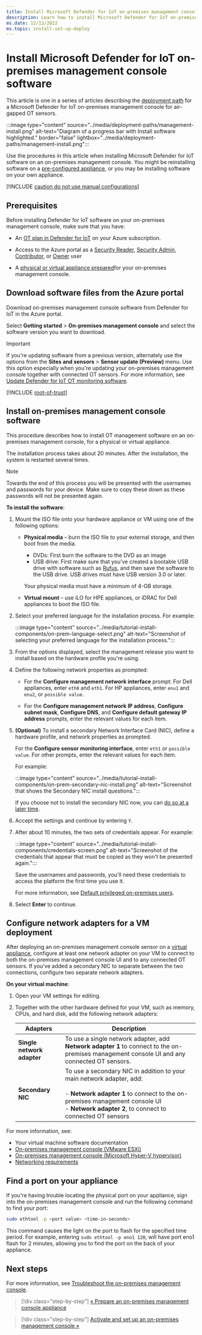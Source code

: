 ```yaml
---
title: Install Microsoft Defender for IoT on-premises management console software - Microsoft Defender for IoT
description: Learn how to install Microsoft Defender for IoT on-premises management console software. Use this article if you're reinstalling software on a pre-configured appliance, or if you've chosen to install software on your own appliances.
ms.date: 12/13/2022
ms.topic: install-set-up-deploy
---
```


# Install Microsoft Defender for IoT on-premises management console software

This article is one in a series of articles describing the [deployment path](air-gapped-deploy.md) for a Microsoft Defender for IoT on-premises management console for air-gapped OT sensors.

:::image type="content" source="../media/deployment-paths/management-install.png" alt-text="Diagram of a progress bar with Install software highlighted." border="false" lightbox="../media/deployment-paths/management-install.png":::

Use the procedures in this article when installing Microsoft Defender for IoT software on an on-premises management console. You might be reinstalling software on a [pre-configured appliance](../ot-pre-configured-appliances.md), or you may be installing software on your own appliance.

[!INCLUDE [caution do not use manual configurations](../includes/caution-manual-configurations.md)]

## Prerequisites

Before installing Defender for IoT software on your on-premises management console, make sure that you have:

- An [OT plan in Defender for IoT](../getting-started.md) on your Azure subscription.

- Access to the Azure portal as a [Security Reader](../../../role-based-access-control/built-in-roles.md#security-reader), [Security Admin](../../../role-based-access-control/built-in-roles.md#security-admin), [Contributor](../../../role-based-access-control/built-in-roles.md#contributor), or [Owner](../../../role-based-access-control/built-in-roles.md#owner) user

- A [physical or virtual appliance prepared](prepare-management-appliance.md)for your on-premises management console.

## Download software files from the Azure portal

Download on-premises management console software from Defender for IoT in the Azure portal.

Select **Getting started** > **On-premises management console** and select the software version you want to download.

> [!IMPORTANT]
> If you're updating software from a previous version, alternately use the options from the **Sites and sensors** > **Sensor update (Preview)** menu. Use this option especially when you're updating your on-premises management console together with connected OT sensors. For more information, see [Update Defender for IoT OT monitoring software](../update-ot-software.md).

[!INCLUDE [root-of-trust](../includes/root-of-trust.md)]

## Install on-premises management console software

This procedure describes how to install OT management software on an on-premises management console, for a physical or virtual appliance.

The installation process takes about 20 minutes. After the installation, the system is restarted several times.

> [!NOTE]
> Towards the end of this process you will be presented with the usernames and passwords for your device. Make sure to copy these down as these passwords will not be presented again.

**To install the software**:

1. Mount the ISO file onto your hardware appliance or VM using one of the following options:

    - **Physical media** – burn the ISO file to your external storage, and then boot from the media.

        - DVDs: First burn the software to the DVD as an image
        - USB drive: First make sure that you’ve created a bootable USB drive with software such as [Rufus](https://rufus.ie/en/), and then save the software to the USB drive. USB drives must have USB version 3.0 or later.

        Your physical media must have a minimum of 4-GB storage.

    - **Virtual mount** – use iLO for HPE appliances, or iDRAC for Dell appliances to boot the ISO file.

1. Select your preferred language for the installation process. For example:

   :::image type="content" source="../media/tutorial-install-components/on-prem-language-select.png" alt-text="Screenshot of selecting your preferred language for the installation process.":::

1. From the options displayed, select the management release you want to install based on the hardware profile you're using.  <!--need to validate this-->

1. Define the following network properties as prompted:

    - For the **Configure management network interface** prompt: For Dell appliances, enter `eth0` and `eth1`. For HP appliances, enter `enu1` and `enu2`, or `possible value`.

    - For the **Configure management network IP address**, **Configure subnet mask**, **Configure DNS**, and **Configure default gateway IP address** prompts, enter the relevant values for each item.

1. **(Optional)** To install a secondary Network Interface Card (NIC), define a hardware profile, and network properties as prompted.

    For the **Configure sensor monitoring interface**, enter `eth1` or `possible value`. For other prompts, enter the relevant values for each item.

    For example:

    :::image type="content" source="../media/tutorial-install-components/on-prem-secondary-nic-install.png" alt-text="Screenshot that shows the Secondary NIC install questions.":::

    If you choose not to install the secondary NIC now, you can [do so at a later time](../how-to-manage-the-on-premises-management-console.md#add-a-secondary-nic-after-installation).

1. Accept the settings and continue by entering `Y`.

1. <a name="users"></a>After about 10 minutes, the two sets of credentials appear. For example:

   :::image type="content" source="../media/tutorial-install-components/credentials-screen.png" alt-text="Screenshot of the credentials that appear that must be copied as they won't be presented again.":::

   Save the usernames and passwords, you'll need these credentials to access the platform the first time you use it.

    For more information, see [Default privileged on-premises users](../roles-on-premises.md#default-privileged-on-premises-users).

1. Select **Enter** to continue.

## Configure network adapters for a VM deployment

After deploying an on-premises management console sensor on a [virtual appliance](../ot-virtual-appliances.md), configure at least one network adapter on your VM to connect to both the on-premises management console UI and to any connected OT sensors. If you've added a secondary NIC to separate between the two connections, configure two separate network adapters.

**On your virtual machine**:

1. Open your VM settings for editing.
1. Together with the other hardware defined for your VM, such as memory, CPUs, and hard disk, add the following network adapters:

    |Adapters  |Description  |
    |---------|---------|
    |**Single network adapter**     |   To use a single network adapter, add **Network adapter 1** to connect to the on-premises management console UI and any connected OT sensors.      |
    |**Secondary NIC**     |   To use a secondary NIC in addition to your main network adapter, add: <br> <br> - **Network adapter 1** to connect to the on-premises management console UI <br>  - **Network adapter 2**, to connect to connected OT sensors     |

For more information, see:

- Your virtual machine software documentation
- [On-premises management console (VMware ESXi)](../appliance-catalog/virtual-management-vmware.md)
- [On-premises management console (Microsoft Hyper-V hypervisor)](../appliance-catalog/virtual-management-hyper-v.md)
- [Networking requirements](../networking-requirements.md)

## Find a port on your appliance

If you're having trouble locating the physical port on your appliance, sign into the on-premises management console and run the following command to find your port:

```bash
sudo ethtool -p <port value> <time-in-seconds>
```

This command causes the light on the port to flash for the specified time period. For example, entering `sudo ethtool -p eno1 120`, will have port eno1 flash for 2 minutes, allowing you to find the port on the back of your appliance.

## Next steps

For more information, see [Troubleshoot the on-premises management console](../how-to-troubleshoot-on-premises-management-console.md).

> [!div class="step-by-step"]
> [« Prepare an on-premises management console appliance](prepare-management-appliance.md)

> [!div class="step-by-step"]
> [Activate and set up an on-premises management console »](activate-deploy-management.md)
